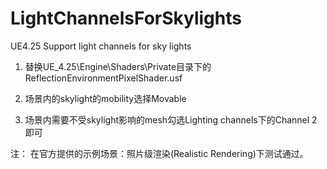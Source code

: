 # LightChannelsForSkylights
UE4.25 Support light channels for sky lights

1. 替换UE_4.25\Engine\Shaders\Private目录下的ReflectionEnvironmentPixelShader.usf

2. 场景内的skylight的mobility选择Movable

3. 场景内需要不受skylight影响的mesh勾选Lighting channels下的Channel 2即可

注：
在官方提供的示例场景：照片级渲染(Realistic Rendering)下测试通过。
